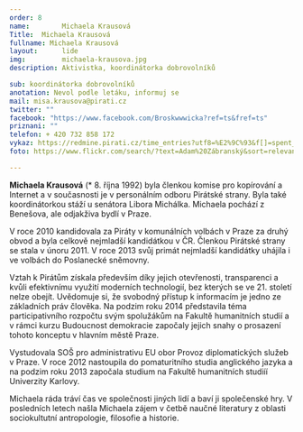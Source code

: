 ```yaml
---
order: 8
name:        Michaela Krausová
Title:	Michaela Krausová
fullname: Michaela Krausová
layout:      lide
img:         michaela-krausova.jpg
description: Aktivistka, koordinátorka dobrovolníků

sub: koordinátorka dobrovolníků
anotation: Nevol podle letáku, informuj se
mail: misa.krausova@pirati.cz
twitter: ""
facebook: "https://www.facebook.com/Broskwwwicka?ref=ts&fref=ts"
priznani: ""
telefon: + 420 732 858 172
vykaz: https://redmine.pirati.cz/time_entries?utf8=%E2%9C%93&f[]=spent_on&op[spent_on]=*&f[]=user_id&op[user_id]=%3D&v[user_id][]=7&f[]=&c[]=project&c[]=spent_on&c[]=user&c[]=activity&c[]=issue&c[]=comments&c[]=hours
foto: https://www.flickr.com/search/?text=Adam%20Zábranský&sort=relevance&user_id=68741528%40N03

---
```


**Michaela Krausová** (* 8. října 1992) byla členkou komise pro kopírování a Internet a v současnosti je v personálním odboru Pirátské strany. Byla také koordinátorkou stáží u senátora Libora Michálka. Michaela pochází z Benešova, ale odjakživa bydlí v Praze.

V roce 2010 kandidovala za Piráty v komunálních volbách v Praze za druhý obvod a byla celkově nejmladší kandidátkou v ČR. Členkou Pirátské strany se stala v únoru 2011. V roce 2013 svůj primát nejmladší kandidátky uhájila i ve volbách do Poslanecké sněmovny.

Vztah k Pirátům získala především díky jejich otevřenosti, transparenci a kvůli efektivnímu využití moderních technologií, bez kterých se ve 21. století nelze obejít. Uvědomuje si, že svobodný přístup k informacím je jedno ze základních práv člověka. Na podzim roku 2014 představila téma participativního rozpočtu svým spolužákům na Fakultě humanitních studií a v rámci kurzu Budoucnost demokracie započaly jejich snahy o prosazení tohoto konceptu v hlavním městě Praze.

Vystudovala SOŠ pro administrativu EU obor Provoz diplomatických služeb v Praze. V roce 2012 nastoupila do pomaturitního studia anglického jazyka a na podzim roku 2013 započala studium na Fakultě humanitních studiíí Univerzity Karlovy.

Michaela ráda tráví čas ve společnosti jiných lidí a baví ji společenské hry. V posledních letech našla Michaela zájem v četbě naučné literatury z oblasti sociokultutní antropologie, filosofie a historie.
